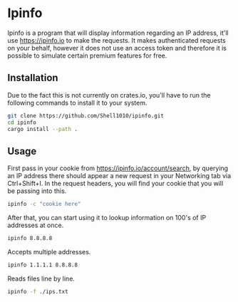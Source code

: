 # Ipinfo
Ipinfo is a program that will display information regarding an IP address, it'll use https://ipinfo.io to make the requests. It makes authenticated requests on your behalf, however it does not use an access token and therefore it is possible to simulate certain premium features for free.

## Installation
Due to the fact this is not currently on crates.io, you'll have to run the following commands to install it to your system.
```sh
git clone https://github.com/Shell1010/ipinfo.git
cd ipinfo
cargo install --path .
```


## Usage
First pass in your cookie from https://ipinfo.io/account/search, by querying an IP address there should appear a new request in your Networking tab via Ctrl+Shift+I. In the request headers, you will find your cookie that you will be passing into this.
```sh
ipinfo -c "cookie here"
```

After that, you can start using it to lookup information on 100's of IP addresses at once. 
```sh
ipinfo 8.8.8.8
```

Accepts multiple addresses.
```sh
ipinfo 1.1.1.1 8.8.8.8 
```

Reads files line by line.
```sh
ipinfo -f ./ips.txt
```
